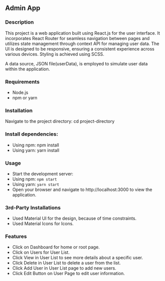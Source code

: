 ## Admin App

### Description

This project is a web application built using React.js for the user interface. It incorporates React Router for seamless navigation between pages and utilizes state management through context API for managing user data. The UI is designed to be responsive, ensuring a consistent experience across various devices. Styling is achieved using SCSS.

A data source, JSON file(userData), is employed to simulate user data within the application.

### Requirements

- Node.js
- npm or yarn

### Installation

Navigate to the project directory: cd project-directory

### Install dependencies:

- Using npm: npm install
- Using yarn: yarn install

### Usage

- Start the development server:
- Using npm: `npm start`
- Using yarn: `yarn start`
- Open your browser and navigate to http://localhost:3000 to view the application.


### 3rd-Party Installations
- Used Material UI for the design, because of time constraints.
- Used Material Icons for Icons.


### Features
- Click on Dashboard for home or root page.
- Click on Users for User List.
- Click View in User List to see more details about a specific user.
- Click Delete in User List to delete a user from the list.
- Click Add User in User List page to add new users.
- Click Edit Button on User Page to edit user information.